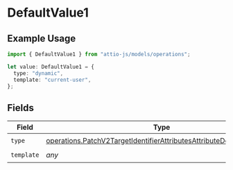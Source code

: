 # DefaultValue1

## Example Usage

```typescript
import { DefaultValue1 } from "attio-js/models/operations";

let value: DefaultValue1 = {
  type: "dynamic",
  template: "current-user",
};
```

## Fields

| Field                                                                                                                                                          | Type                                                                                                                                                           | Required                                                                                                                                                       | Description                                                                                                                                                    | Example                                                                                                                                                        |
| -------------------------------------------------------------------------------------------------------------------------------------------------------------- | -------------------------------------------------------------------------------------------------------------------------------------------------------------- | -------------------------------------------------------------------------------------------------------------------------------------------------------------- | -------------------------------------------------------------------------------------------------------------------------------------------------------------- | -------------------------------------------------------------------------------------------------------------------------------------------------------------- |
| `type`                                                                                                                                                         | [operations.PatchV2TargetIdentifierAttributesAttributeDefaultValueType](../../models/operations/patchv2targetidentifierattributesattributedefaultvaluetype.md) | :heavy_check_mark:                                                                                                                                             | N/A                                                                                                                                                            | dynamic                                                                                                                                                        |
| `template`                                                                                                                                                     | *any*                                                                                                                                                          | :heavy_check_mark:                                                                                                                                             | N/A                                                                                                                                                            |                                                                                                                                                                |